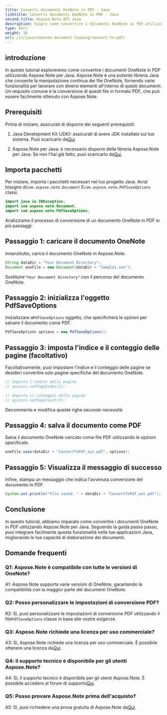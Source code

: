```yaml
---
title: Converti documenti OneNote in PDF - Java
linktitle: Converti documenti OneNote in PDF - Java
second_title: Aspose.Note API Java
description: Scopri come convertire i documenti OneNote in PDF utilizzando Aspose.Note per Java. Migliora le tue capacità di elaborazione dei documenti con questa guida passo passo.
type: docs
weight: 16
url: /it/java/onenote-document-loading/convert-to-pdf/
---
```

## introduzione

In questo tutorial esploreremo come convertire i documenti OneNote in PDF utilizzando Aspose.Note per Java. Aspose.Note è una potente libreria Java che consente la manipolazione continua dei file OneNote, fornendo varie funzionalità per lavorare con diversi elementi all'interno di questi documenti. Un requisito comune è la conversione di questi file in formato PDF, che può essere facilmente ottenuto con Aspose.Note.

## Prerequisiti

Prima di iniziare, assicurati di disporre dei seguenti prerequisiti:

1.  Java Development Kit (JDK): assicurati di avere JDK installato sul tuo sistema. Puoi scaricarlo da[Qui](https://www.oracle.com/java/technologies/javase-jdk15-downloads.html).

2.  Aspose.Note per Java: è necessario disporre della libreria Aspose.Note per Java. Se non l'hai già fatto, puoi scaricarlo da[Qui](https://releases.aspose.com/note/java/).

## Importa pacchetti

Per iniziare, importa i pacchetti necessari nel tuo progetto Java. Avrai bisogno di`com.aspose.note.Document` E`com.aspose.note.PdfSaveOptions` classi.

```java
import java.io.IOException;
import com.aspose.note.Document;
import com.aspose.note.PdfSaveOptions;
```

Analizziamo il processo di conversione di un documento OneNote in PDF in più passaggi:

## Passaggio 1: caricare il documento OneNote

Innanzitutto, carica il documento OneNote in Aspose.Note.

```java
String dataDir = "Your Document Directory";
Document oneFile = new Document(dataDir + "Sample1.one");
```

 Sostituire`"Your Document Directory"` con il percorso del documento OneNote.

## Passaggio 2: inizializza l'oggetto PdfSaveOptions

 Inizializzare a`PdfSaveOptions` oggetto, che specificherà le opzioni per salvare il documento come PDF.

```java
PdfSaveOptions options = new PdfSaveOptions();
```

## Passaggio 3: imposta l'indice e il conteggio delle pagine (facoltativo)

Facoltativamente, puoi impostare l'indice e il conteggio delle pagine se desideri convertire solo pagine specifiche del documento OneNote.

```java
// Imposta l'indice della pagina
// opzioni.setPageIndex(2);

// Imposta il conteggio delle pagine
// opzioni.setPageCount(3);
```

Decommenta e modifica queste righe secondo necessità.

## Passaggio 4: salva il documento come PDF

Salva il documento OneNote caricato come file PDF utilizzando le opzioni specificate.

```java
oneFile.save(dataDir + "ConvertToPdf_out.pdf", options);
```

## Passaggio 5: Visualizza il messaggio di successo

Infine, stampa un messaggio che indica l'avvenuta conversione del documento in PDF.

```java
System.out.println("File saved: " + dataDir + "ConvertToPdf_out.pdf");
```

## Conclusione

In questo tutorial, abbiamo imparato come convertire i documenti OneNote in PDF utilizzando Aspose.Note per Java. Seguendo la guida passo passo, puoi integrare facilmente questa funzionalità nelle tue applicazioni Java, migliorando le tue capacità di elaborazione dei documenti.

## Domande frequenti

### Q1: Aspose.Note è compatibile con tutte le versioni di OneNote?

A1: Aspose.Note supporta varie versioni di OneNote, garantendo la compatibilità con la maggior parte dei documenti OneNote.

### Q2: Posso personalizzare le impostazioni di conversione PDF?

 R2: Sì, puoi personalizzare le impostazioni di conversione PDF utilizzando il file`PdfSaveOptions` classe in base alle vostre esigenze.

### Q3: Aspose.Note richiede una licenza per uso commerciale?

 A3: Sì, Aspose.Note richiede una licenza per uso commerciale. È possibile ottenere una licenza da[Qui](https://purchase.aspose.com/buy).

### Q4: il supporto tecnico è disponibile per gli utenti Aspose.Note?

 A4: Sì, il supporto tecnico è disponibile per gli utenti Aspose.Note. È possibile accedere al forum di supporto[Qui](https://forum.aspose.com/c/note/28).

### Q5: Posso provare Aspose.Note prima dell'acquisto?

A5: Sì, puoi richiedere una prova gratuita di Aspose.Note da[Qui](https://releases.aspose.com/).